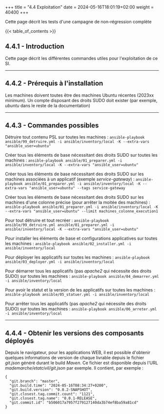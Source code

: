 +++
title = "4.4 Exploitation"
date = 2024-05-16T18:01:19+02:00
weight = 40400
+++

Cette page décrit les tests d'une campagne de non-régression complète

{{< table_of_contents >}}

## 4.4.1 - Introduction
Cette page décrit les différentes commandes utiles pour l'exploitation de ce SI.

___
## 4.4.2 - Prérequis à l'installation
Les machines doivent toutes être des machines Ubuntu récentes (2023xx minimum).
Un compte disposant des droits SUDO doit exister (par exemple, _ubuntu_ dans le reste de la documentation)

___
## 4.4.3 - Commandes possibles

Détruire tout contenu PSL sur toutes les machines :
```ansible-playbook ansible/99_detruire.yml -i ansible/inventory/local -K --extra-vars "ansible_user=ubuntu"```

Créer tous les éléments de base nécessitant des droits SUDO sur toutes les machines :
```ansible-playbook ansible/01_preparer.yml -i ansible/inventory/local -K --extra-vars "ansible_user=ubuntu"```

Créer tous les éléments de base nécessitant des droits SUDO sur les machines associées à un applicatif (exemple _service-gateway_) :
```ansible-playbook ansible/01_preparer.yml -i ansible/inventory/local -K --extra-vars "ansible_user=ubuntu" --tags service-gateway```

Créer tous les éléments de base nécessitant des droits SUDO sur les machines d'une colonne précise (pour arrêter la moitée des machines) :
```ansible-playbook ansible/01_preparer.yml -i ansible/inventory/local -K --extra-vars "ansible_user=ubuntu" --limit machines_colonne_execution1```

Pour tout détruire et tout recréer :
```ansible-playbook ansible/99_detruire.yml ansible/01_preparer.yml -i ansible/inventory/local -K --extra-vars "ansible_user=ubuntu"```

Pour installer les éléments de base et configurations applicatives sur toutes les machines :
```ansible-playbook ansible/02_installer.yml -i ansible/inventory/local```

Pour déployer les applicatifs sur toutes les machines :
```ansible-playbook ansible/03_deployer.yml -i ansible/inventory/local```

Pour démarrer tous les applicatifs (pas _apache2_ qui nécessite des droits SUDO) sur toutes les machines :
```ansible-playbook ansible/04_demarrer.yml -i ansible/inventory/local```

Pour avoir le statut et la version de les applicatifs sur toutes les machines :
```ansible-playbook ansible/05_statuer.yml -i ansible/inventory/local```

Pour arrêter tous les applicatifs (pas _apache2_ qui nécessite des droits SUDO) sur toutes les machines :
```ansible-playbook ansible/06_arreter.yml -i ansible/inventory/local```

___
## 4.4.4 - Obtenir les versions des composants déployés

Depuis le navigateur, pour les applications WEB, il est possible d'obtenir quelques informations de version de chaque livrable depuis le fichier _git.json_ généré durant le build _Maven_. Ce fichier est disponible depuis l'URL _mademarche/etatcivil/git.json_ par exemple. Il contient, par exemple :
```
{
  "git.branch": "master",
  "git.build.time": "2024-05-16T08:34:27+0200",
  "git.build.version": "0.0.2-SNAPSHOT",
  "git.closest.tag.commit.count": "1121",
  "git.closest.tag.name": "0.0.1-RELEASE",
  "git.commit.id": "b506017a7957f279127140da3b74ef8ba59a81cd"
}
```
